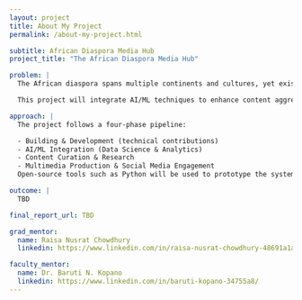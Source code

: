 ```yaml
---
layout: project
title: About My Project
permalink: /about-my-project.html

subtitle: African Diaspora Media Hub
project_title: "The African Diaspora Media Hub"

problem: |
  The African diaspora spans multiple continents and cultures, yet existing media platforms fail to unify its voices, histories, and cultural expressions comprehensively. This research proposal seeks to develop the African Diaspora Media Hub, a curated digital platform designed to aggregate and centralize news, podcasts, videos, and social media content related to the African Diaspora.

  This project will integrate AI/ML techniques to enhance content aggregation, personalization,and user engagement.

approach: |
  The project follows a four-phase pipeline:

  - Building & Development (technical contributions)
  - AI/ML Integration (Data Science & Analytics)
  - Content Curation & Research
  - Multimedia Production & Social Media Engagement
  Open-source tools such as Python will be used to prototype the system.

outcome: |
  TBD

final_report_url: TBD

grad_mentor:
  name: Raisa Nusrat Chowdhury
  linkedin: https://www.linkedin.com/in/raisa-nusrat-chowdhury-48691a1a5/

faculty_mentor:
  name: Dr. Baruti N. Kopano
  linkedin: https://www.linkedin.com/in/baruti-kopano-34755a8/
---
```

